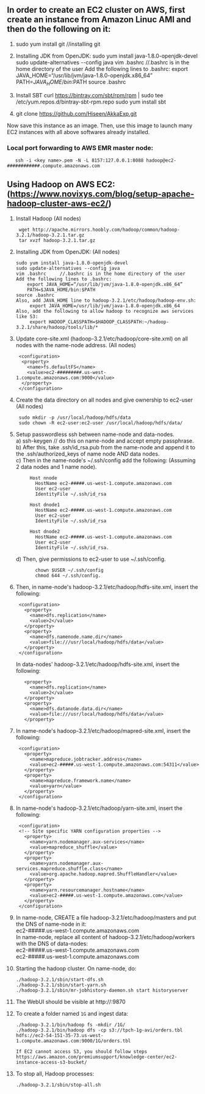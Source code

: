 ## In order to create an EC2 cluster on AWS, first create an instance from Amazon Linuc AMI and then do the following on it:
1. sudo yum install git  //installing git
2. Installing JDK from OpenJDK:
       sudo yum install java-1.8.0-openjdk-devel
       sudo update-alternatives --config java
       vim .bashrc     //.bashrc is in the home directory of the user
       Add the following lines to .bashrc:
           export JAVA_HOME=“/usr/lib/jvm/java-1.8.0-openjdk.x86_64”
           PATH=$JAVA_HOME/bin:$PATH
       source .bashrc
 3. Install SBT
        curl https://bintray.com/sbt/rpm/rpm | sudo tee /etc/yum.repos.d/bintray-sbt-rpm.repo
        sudo yum install sbt

 4. git clone https://github.com/Hiseen/AkkaExp.git

 Now save this instance as an image. Then, use this image to launch many EC2 instances with all above softwares already installed.


### Local port forwarding to AWS EMR master node: 
       ssh -i <key name>.pem -N -L 8157:127.0.0.1:8088 hadoop@ec2-############.compute.amazonaws.com

## Using Hadoop on AWS EC2: (https://www.novixys.com/blog/setup-apache-hadoop-cluster-aws-ec2/)
1. Install Hadoop (All nodes)

        wget http://apache.mirrors.hoobly.com/hadoop/common/hadoop-3.2.1/hadoop-3.2.1.tar.gz
        tar xvzf hadoop-3.2.1.tar.gz
2. Installing JDK from OpenJDK: (All nodes)

       sudo yum install java-1.8.0-openjdk-devel
       sudo update-alternatives --config java
       vim .bashrc     //.bashrc is in the home directory of the user
       Add the following lines to .bashrc:
           export JAVA_HOME=“/usr/lib/jvm/java-1.8.0-openjdk.x86_64”
           PATH=$JAVA_HOME/bin:$PATH
       source .bashrc
       Also, add JAVA_HOME line to hadoop-3.2.1/etc/hadoop/hadoop-env.sh:
            export JAVA_HOME=/usr/lib/jvm/java-1.8.0-openjdk.x86_64
       Also, add the following to allow hadoop to recognize aws services like S3:
            export HADOOP_CLASSPATH=$HADOOP_CLASSPATH:~/hadoop-3.2.1/share/hadoop/tools/lib/*
3. Update core-site.xml (hadoop-3.2.1/etc/hadoop/core-site.xml) on all nodes with the name-node address. (All nodes)

        <configuration>
         <property>
           <name>fs.defaultFS</name>
           <value>ec2-#########.us-west-1.compute.amazonaws.com:9000</value>
         </property>
        </configuration>
4. Create the data directory on all nodes and give ownership to ec2-user (All nodes)

        sudo mkdir -p /usr/local/hadoop/hdfs/data
        sudo chown -R ec2-user:ec2-user /usr/local/hadoop/hdfs/data/
        
5. Setup passwordless ssh between name-node and data-nodes.    
        a) ssh-keygen   // do this on name-node and accept empty passphrase.   
        b) After this, take .ssh/id_rsa.pub from the name-node and append it to the .ssh/authorized_keys of name node AND data nodes.   
        c) Then in the name-node's ~/.ssh/config add the following: (Assuming 2 data nodes and 1 name node).   
        
            Host nnode
              HostName ec2-#####.us-west-1.compute.amazonaws.com
              User ec2-user
              IdentityFile ~/.ssh/id_rsa

            Host dnode1
              HostName ec2-#####.us-west-1.compute.amazonaws.com
              User ec2-user
              IdentityFile ~/.ssh/id_rsa

            Host dnode2
              HostName ec2-#####.us-west-1.compute.amazonaws.com
              User ec2-user
              IdentityFile ~/.ssh/id_rsa.   
              
      d) Then, give permissions to ec2-user to use ~/.ssh/config.     
        
              chown $USER ~/.ssh/config
              chmod 644 ~/.ssh/config.  
            
6. Then, in name-node's hadoop-3.2.1/etc/hadoop/hdfs-site.xml, insert the following:

        <configuration>
          <property>
            <name>dfs.replication</name>
            <value>2</value>
          </property>
          <property>
            <name>dfs.namenode.name.dir</name>
            <value>file:///usr/local/hadoop/hdfs/data</value>
          </property>
        </configuration>
   In data-nodes' hadoop-3.2.1/etc/hadoop/hdfs-site.xml, insert the following:
   
          <property>
            <name>dfs.replication</name>
            <value>2</value>
          </property>
          <property>
            <name>dfs.datanode.data.dir</name>
            <value>file:///usr/local/hadoop/hdfs/data</value>
          </property>
7. In name-node's hadoop-3.2.1/etc/hadoop/mapred-site.xml, insert the following:

        <configuration>
          <property>
            <name>mapreduce.jobtracker.address</name>
            <value>ec2-#####.us-west-1.compute.amazonaws.com:54311</value>
          </property>
          <property>
            <name>mapreduce.framework.name</name>
            <value>yarn</value>
          </property>
        </configuration>
8. In name-node's hadoop-3.2.1/etc/hadoop/yarn-site.xml, insert the following:

        <configuration>
        <!-- Site specific YARN configuration properties -->
          <property>
            <name>yarn.nodemanager.aux-services</name>
            <value>mapreduce_shuffle</value>
          </property>
          <property>
            <name>yarn.nodemanager.aux-services.mapreduce.shuffle.class</name>
            <value>org.apache.hadoop.mapred.ShuffleHandler</value>
          </property>
          <property>
            <name>yarn.resourcemanager.hostname</name>
            <value>ec2-#####.us-west-1.compute.amazonaws.com</value>
          </property>
        </configuration>
9. In name-node, CREATE a file hadoop-3.2.1/etc/hadoop/masters and put the DNS of name-node in it:   
        ec2-#####.us-west-1.compute.amazonaws.com      
   In name-node, replace all content of hadoop-3.2.1/etc/hadoop/workers with the DNS of data-nodes:     
         ec2-#####.us-west-1.compute.amazonaws.com    
         ec2-#####.us-west-1.compute.amazonaws.com    
10. Starting the hadoop cluster. On name-node, do:

        ./hadoop-3.2.1/sbin/start-dfs.sh
        ./hadoop-3.2.1/sbin/start-yarn.sh
        ./hadoop-3.2.1/sbin/mr-jobhistory-daemon.sh start historyserver
11. The WebUI should be visible at http://<name-node-DNS>:9870
12. To create a folder named `1G` and ingest data:
       
        ./hadoop-3.2.1/bin/hadoop fs -mkdir /1G/
        ./hadoop-3.2.1/bin/hadoop dfs -cp s3://tpch-1g-avi/orders.tbl hdfs://ec2-54-151-35-73.us-west-1.compute.amazonaws.com:9000/1G/orders.tbl

        If EC2 cannot access S3, you should follow steps https://aws.amazon.com/premiumsupport/knowledge-center/ec2-instance-access-s3-bucket/
12. To stop all, Hadoop processes:

        ./hadoop-3.2.1/sbin/stop-all.sh​






